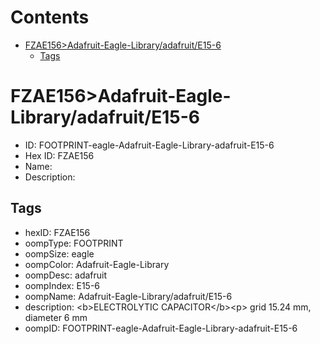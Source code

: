



Contents
========

* [FZAE156>Adafruit-Eagle-Library/adafruit/E15-6](#fzae156adafruit-eagle-libraryadafruite15-6)
	* [Tags](#tags)

# FZAE156>Adafruit-Eagle-Library/adafruit/E15-6

- ID: FOOTPRINT-eagle-Adafruit-Eagle-Library-adafruit-E15-6
- Hex ID: FZAE156
- Name: 
- Description: 

## Tags

- hexID: FZAE156
- oompType: FOOTPRINT
- oompSize: eagle
- oompColor: Adafruit-Eagle-Library
- oompDesc: adafruit
- oompIndex: E15-6
- oompName: Adafruit-Eagle-Library/adafruit/E15-6
- description: &lt;b&gt;ELECTROLYTIC CAPACITOR&lt;/b&gt;&lt;p&gt;
grid 15.24 mm, diameter 6 mm
- oompID: FOOTPRINT-eagle-Adafruit-Eagle-Library-adafruit-E15-6

